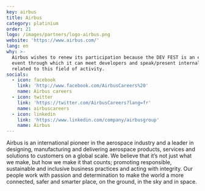 ```yaml
---
key: airbus
title: Airbus
category: platinium
order: 21
logo: /images/partners/logo-airbus.png
website: 'https://www.airbus.com/'
lang: en
why: >-
  Airbus wishes to renew its participation because the DEV FEST is an essential
  event through which it can meet developers and speak/present internal projects
  related to this field of activity.
socials:
  - icon: facebook
    link: 'http://www.facebook.com/AirbusCareers%20'
    name: Airbus careers
  - icon: twitter
    link: 'https://twitter.com/AirbusCareers?lang=fr'
    name: airbuscareers
  - icon: linkedin
    link: 'https://www.linkedin.com/company/airbusgroup'
    name: Airbus
---
```

Airbus is an international pioneer in the aerospace industry and a leader in designing, manufacturing and delivering aerospace products, services and solutions to customers on a global scale. We believe that it’s not just what we make, but how we make it that counts; promoting responsible, sustainable and inclusive business practices and acting with integrity. Our people work with passion and determination to make the world a more connected, safer and smarter place, on the ground, in the sky and in space.

